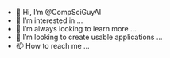 - 👋 Hi, I’m @CompSciGuyAI
- 👀 I’m interested in ...
- 🌱 I’m always looking to learn more ...
- 💞️ I’m looking to create usable applications ...
- 📫 How to reach me ...

<!---
CompSciGuyAI/CompSciGuyAI is a ✨ special ✨ repository because its `README.md` (this file) appears on your GitHub profile.
You can click the Preview link to take a look at your changes.
--->
